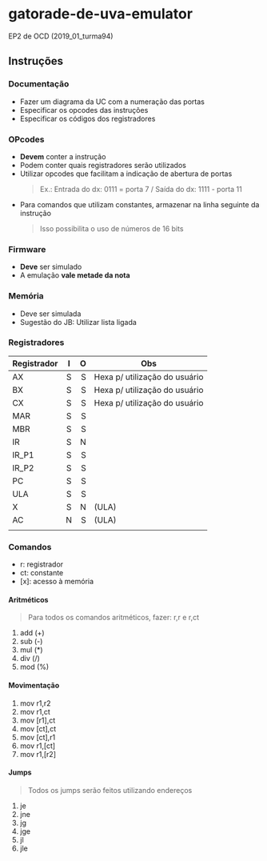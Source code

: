 # gatorade-de-uva-emulator
EP2 de OCD (2019_01_turma94)

## Instruções

### Documentação
- Fazer um diagrama da UC com a numeração das portas
- Especificar os opcodes das instruções
- Especificar os códigos dos registradores

### OPcodes
- **Devem** conter a instrução
- Podem conter quais registradores serão utilizados
- Utilizar opcodes que facilitam a indicação de abertura de portas
  > Ex.: Entrada do dx: 0111 = porta 7 / Saída do dx: 1111 - porta 11
- Para comandos que utilizam constantes, armazenar na linha seguinte da instrução
  > Isso possibilita o uso de números de 16 bits

### Firmware
- **Deve** ser simulado
- A emulação **vale metade da nota**

### Memória
- Deve ser simulada
- Sugestão do JB: Utilizar lista ligada

### Registradores
| Registrador | I | O | Obs                           |
|-------------|:-:|--:|-------------------------------|
|          AX | S | S | Hexa p/ utilização do usuário |
|          BX | S | S | Hexa p/ utilização do usuário |
|          CX | S | S | Hexa p/ utilização do usuário |
|         MAR | S | S |                               |
|         MBR | S | S |                               |
|          IR | S | N |                               |
|       IR_P1 | S | S |                               |
|       IR_P2 | S | S |                               |
|          PC | S | S |                               |
|         ULA | S | S |                               |
|           X | S | N | (ULA)                         |
|          AC | N | S | (ULA)                         |
                            |
### Comandos
  - r: registrador
  - ct: constante
  - \[x\]: acesso à memória
#### Aritméticos
  > Para todos os comandos aritméticos, fazer: r,r e r,ct 
  1. add (+)
  2. sub (-)
  3. mul (*)
  4. div (/)
  5. mod (%)
#### Movimentação
  1. mov r1,r2
  2. mov r1,ct
  3. mov \[r1\],ct
  4. mov \[ct\],ct
  5. mov \[ct\],r1
  6. mov r1,\[ct\]
  7. mov r1,\[r2\]
#### Jumps
  > Todos os jumps serão feitos utilizando endereços
  1. je
  2. jne
  3. jg
  4. jge
  5. jl
  6. jle
